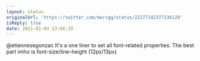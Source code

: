 ```yaml
---
layout: status
originalUrl: 'https://twitter.com/marcgg/status/22277142377136128'
isReply: true
date: 2011-01-04 13:04:19
---
```


@etiennesegonzac It's a one liner to set all font-related properties. The best part imho is font-size/line-height (12px/13px)
